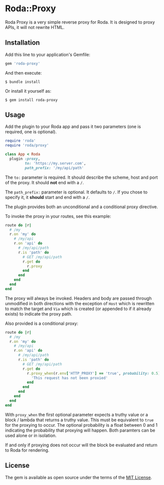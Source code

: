 # Roda::Proxy

Roda Proxy is a very simple reverse proxy for Roda. It is designed to proxy APIs, it will not rewrite HTML. 

## Installation

Add this line to your application's Gemfile:

```ruby
gem 'roda-proxy'
```

And then execute:

    $ bundle install

Or install it yourself as:

    $ gem install roda-proxy

## Usage

Add the plugin to your Roda app and pass it two parameters (one is required, one is optional).

```ruby
require 'roda'
require 'roda/proxy'

class App < Roda
  plugin :proxy, 
         to: 'https://my.server.com', 
         path_prefix: '/my/api/path'
```

The `to:` parameter is required. It should describe the scheme, host and port of the proxy. It should **not** end with a `/`.

The `path_prefix:` parameter is optional. It defaults to `/`. If you chose to specify it, it **should** start and end with a `/`.

The plugin provides both an unconditional and a conditional proxy directive.

To invoke the proxy in your routes, see this example:

```ruby
route do |r|
  # /my
  r.on 'my' do
    # /my/api
    r.on 'api' do
      # /my/api/path
      r.is 'path' do
        # GET /my/api/path
        r.get do
          r.proxy
        end
      end
    end
  end
end
```

The proxy will always be invoked. Headers and body are passed through unmodified in both directions with the exception of `Host` which is rewritten to match the target and `Via` which is created (or appended to if it already exists) to indicate the proxy path.

Also provided is a conditional proxy:

```ruby
route do |r|
  # /my
  r.on 'my' do
    # /my/api
    r.on 'api' do
      # /my/api/path
      r.is 'path' do
        # GET /my/api/path
        r.get do
          r.proxy_when(r.env['HTTP_PROXY'] == 'true', probability: 0.5) do
            'This request has not been proxied'
          end
        end
      end
    end
  end
end
```

With `proxy_when` the first optional parameter expects a truthy value or a block / lambda that returns a truthy value. This must be equivalent to `true` for the proxying to occur. The optional probability is a float between 0 and 1 indicating the probability that proxying will happen. Both paramters can be used alone or in isolation.

If and only if proxying does not occur will the block be evaluated and return to Roda for rendering.

## License

The gem is available as open source under the terms of the [MIT License](https://opensource.org/licenses/MIT).
